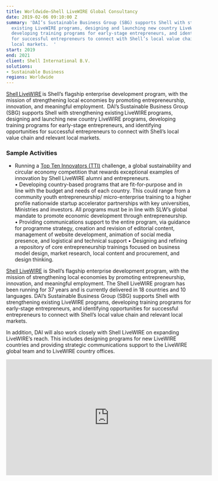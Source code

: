 ```yaml
---
title: Worldwide—Shell LiveWIRE Global Consultancy
date: 2019-02-06 09:10:00 Z
summary: 'DAI’s Sustainable Business Group (SBG) supports Shell with strengthening
  existing LiveWIRE programs, designing and launching new country LiveWIRE programs,
  developing training programs for early-stage entrepreneurs, and identifying opportunities
  for successful entrepreneurs to connect with Shell’s local value chain and relevant
  local markets.  '
start: 2019
end: 2021
client: Shell International B.V.
solutions:
- Sustainable Business
regions: Worldwide
---
```


[Shell LiveWIRE](https://www.livewire.shell/) is Shell’s flagship enterprise development program, with the mission of strengthening local economies by promoting entrepreneurship, innovation, and meaningful employment.  
DAI’s Sustainable Business Group (SBG) supports Shell with strengthening existing LiveWIRE programs, designing and launching new country LiveWIRE programs, developing training programs for early-stage entrepreneurs, and identifying opportunities for successful entrepreneurs to connect with Shell’s local value chain and relevant local markets.  

### Sample Activities

* Running a [Top Ten Innovators (TTI)](https://www.livewire.shell/top-ten-innovators.html) challenge, a global sustainability and circular economy competition that rewards exceptional examples of innovation by Shell LiveWIRE alumni and entrepreneurs.    
•	Developing country-based programs that are fit-for-purpose and in line with the budget and needs of each country. This could range from a community youth entrepreneurship/ micro-enterprise training to a higher profile nationwide startup accelerator partnerships with key universities, Ministries and investors. All programs must be in line with SLW’s global mandate to promote economic development through entrepreneurship. 
•	Providing communications support to the entire program, via guidance for programme strategy, creation and revision of editorial content, management of website development, animation of social media presence, and logistical and technical support 
•	Designing and refining a repository of core entrepreneurship trainings focused on business model design, market research, local content and procurement, and design thinking. 




[Shell LiveWIRE](https://www.livewire.shell/) is Shell’s flagship enterprise development program, with the mission of strengthening local economies by promoting entrepreneurship, innovation, and meaningful employment. The Shell LiveWIRE program has been running for 37 years and is currently delivered in 18 countries and 10 languages. DAI’s Sustainable Business Group (SBG) supports Shell with strengthening existing LiveWIRE programs, developing training programs for early-stage entrepreneurs, and identifying opportunities for successful entrepreneurs to connect with Shell’s local value chain and relevant local markets.

In addition, DAI will also work closely with Shell LiveWIRE on expanding LiveWIRE’s reach. This includes designing programs for new LiveWIRE countries and providing strategic communications support to the LiveWIRE global team and to LiveWIRE country offices.

<iframe width="560" height="315" src="https://www.youtube.com/embed/AWPQFMSETpE" frameborder="0" allow="accelerometer; autoplay; encrypted-media; gyroscope; picture-in-picture" allowfullscreen></iframe>